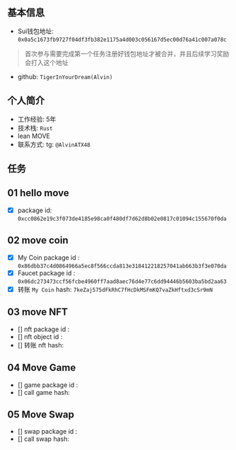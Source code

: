 ## 基本信息
- Sui钱包地址: `0x0a5c1673fb9727f04df3fb382e1175a4d003c056167d5ec00d76a41c007a078c`
> 首次参与需要完成第一个任务注册好钱包地址才被合并，并且后续学习奖励会打入这个地址
- github: `TigerInYourDream(Alvin)`

## 个人简介
- 工作经验: 5年
- 技术栈: `Rust`
- lean MOVE
- 联系方式: tg: `@AlvinATX48` 

## 任务

##   01 hello move  
- [x] package id:  `0xcc0862e19c3f073de4185e98ca0f480df7d62d8b02e0817c01094c155670f0da`

##   02 move coin
- [x] My Coin package id : `0x86dbb37c4d0864966a5ec8f566ccda813e318412218257041ab663b3f3e070da`
- [x] Faucet package id : `0x06dc273473ccf56fcbe4960ff7aad8aec76d4e77c6dd94446b5603ba5bd2aa63`
- [x] 转账 `My Coin` hash: `7keZaj575dFkRhC7fHcDkMSFmKQ7vaZkHftxd3cSr9mN`

##   03 move NFT
- [] nft package id :
- [] nft object id : 
- [] 转账 nft  hash:

##   04 Move Game
- [] game package id :
- [] call game hash:

##   05 Move Swap
- [] swap package id :
- [] call swap hash:
